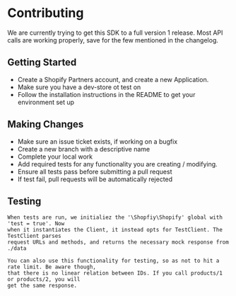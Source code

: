 # Contributing

We are currently trying to get this SDK to a full version 1 release. Most API calls are working properly, save for the few mentioned in the changelog.

## Getting Started

* Create a Shopify Partners account, and create a new Application.
* Make sure you have a dev-store ot test on
* Follow the installation instructions in the README to get your environment set up

## Making Changes

* Make sure an issue ticket exists, if working on a bugfix
* Create a new branch with a descriptive name
* Complete your local work
* Add required tests for any functionality you are creating / modifying.
* Ensure all tests pass before submitting a pull request
* If test fail, pull requests will be automatically rejected

## Testing

    When tests are run, we initialiez the '\Shopfiy\Shopify' global with 'test = true'. Now
    when it instantiates the Client, it instead opts for TestClient. The TestClient parses
    request URLs and methods, and returns the necessary mock response from ./data

    You can also use this functionality for testing, so as not to hit a rate limit. Be aware though,
    that there is no linear relation between IDs. If you call products/1 or products/2, you will
    get the same response.
